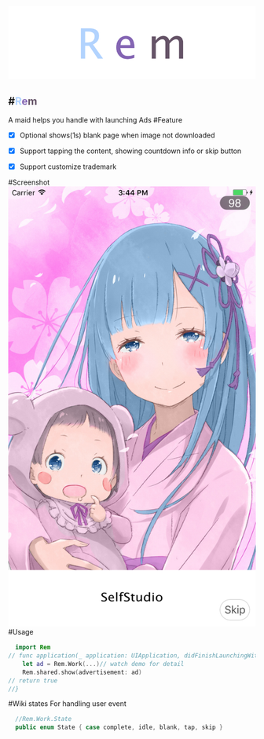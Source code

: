 ![Rem](./Rem.png)

#<font color='#B2D3FE'>R</font><font color='#8465B3'>e</font><font color='#655367'>m</font>
---
A maid helps you handle with launching Ads
#Feature
-[x] Optional shows(1s) blank page when image not downloaded

-[x] Support tapping the content, showing countdown info or skip button

-[x] Support customize trademark

#Screenshot
![RemWork](./RemWork.png)
#Usage
```swift
  import Rem
// func application(_ application: UIApplication, didFinishLaunchingWithOptions launchOptions: [UIApplicationLaunchOptionsKey: Any]?) -> Bool {
    let ad = Rem.Work(...)// watch demo for detail
    Rem.shared.show(advertisement: ad)
// return true
//}
```
#Wiki
states For handling user event
```swift
  //Rem.Work.State
  public enum State { case complete, idle, blank, tap, skip }
```
